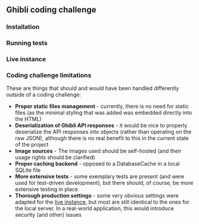 ## Ghibli coding challenge

### Installation

### Running tests

### Live instance


### Coding challenge limitations
These are things that should and would have been handled differently outside of a coding challenge:

* **Proper static files management** - currently, there is no need for static files (as the minimal styling that was added was embedded directly into the HTML)
* **Deserialization of Ghibli API responses** - it would be nice to properly deserialize the API responses into objects (rather than operating on the raw JSON), although there is no real benefit to this in the current state of the project
* **Image sources** - The images used should be self-hosted (and their usage rights should be clarified)
* **Proper caching backend** - opposed to a DatabaseCache in a local SQLite file
* **More extensive tests** - some exemplary tests are present (and were used for test-driven development), but there should, of course, be more extensive testing in place
* **Thorough production settings** - some very obvious settings were adapted for the [live instance](#live-instance), but most are still identical to the ones for the local server. In a real-world application, this would introduce security (and other) issues
